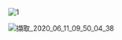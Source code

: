 ![1](https://user-images.githubusercontent.com/53148219/84337378-f9731100-abcb-11ea-96f1-f2dac8573300.png)


![擷取_2020_06_11_09_50_04_38](https://user-images.githubusercontent.com/53148219/84337403-06900000-abcc-11ea-9410-81930450454f.png)
